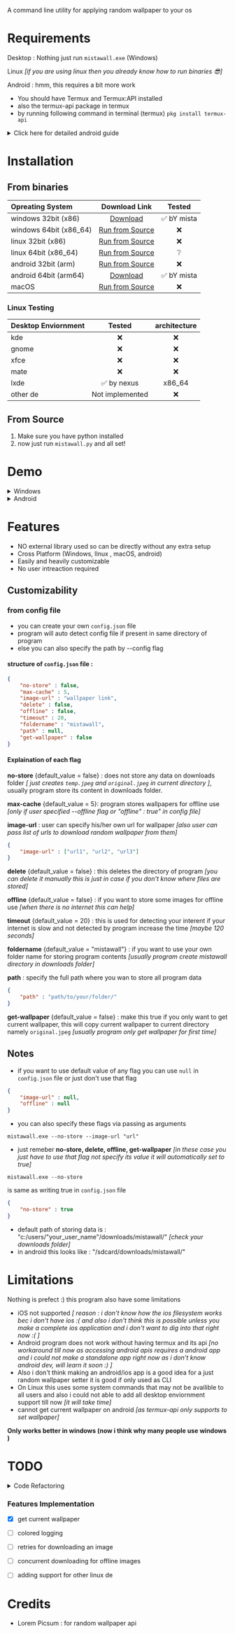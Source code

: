 A command line utility for applying random wallpaper to your os

# Requirements
Desktop : Nothing just run `mistawall.exe` (Windows)

Linux *[if you are using linux then you already know how to run binaries 😎]*

Android : hmm, this requires a bit more work 

- You should have Termux and Termux:API installed 
- also the termux-api package in termux 
- by running following command in terminal (termux) `pkg install termux-api`

<details>
<summary> Click here for detailed android guide</summary> <br>

1. Install Termux:API app from F-Droid (link below)
```
https://f-droid.org/repo/com.termux.api_51.apk
```
2. Install Termux app from F-Droid (link below)
```
https://f-droid.org/repo/com.termux_118.apk
```
4. Now Open `Termux` and run following commands
```
pkg update && pkg upgrade
```
4. install wget to download mistawall script
```
pkg install wget
```
6. Now run below command to download mistawall (in termux)
```
wget "https://github.com/mistabaaz/mistawall/raw/master/android.sh" && bash android.sh
```
6. Now you can run mistawall on android
```
./mistawall
```
or with some arguments
```
./mistawall --offline --foldername "hello"
```
</details>

# Installation

## From binaries

[1]: https://github.com/mistabaaz/mistawall/releases/download/1.0/mistawall_windows_x86.exe
[2]: https://github.com/mistabaaz/mistawall/releases/download/1.0/mistawall_linux_arm64.bin
[3]: https://github.com/mistabaaz/mistawall/archive/refs/tags/1.0.zip

| Opreating System       | Download Link         | Tested         | 
| :----------------------| :-------------------: | :------------: |
| windows 32bit (x86)    | [Download][1]         | ✅ bY mista   |
| windows 64bit (x86_64) | [Run from Source][3]  | ❌            |
| linux 32bit (x86)      | [Run from Source][3]  | ❌            |
| linux 64bit (x86_64)   | [Run from Source][3]  | ❔             |
| android 32bit (arm)    | [Run from Source][3]  | ❌            |
| android 64bit (arm64)  | [Download][2]         | ✅ bY mista   |
| macOS                  | [Run from Source][3]  | ❌            |

### Linux Testing
| Desktop Enviornment    | Tested           | architecture |
| :----------------------| :--------------: | :----------: |
| kde                    |  ❌              | ❌          |
| gnome                  |  ❌              | ❌          |
| xfce                   |  ❌              | ❌          |
| mate                   |  ❌              | ❌          |
| lxde                   |  ✅ by nexus     | x86_64      |
| other de               |  Not implemented | ❌          |
        


## From Source

1. Make sure you have python installed
2. now just run `mistawall.py` and all set!

# Demo
<details>
<summary> Windows </summary> 
loading gif will take some time (wait) it is about 10mb
        
![windows](https://github.com/mistabaaz/mistawall/blob/master/demo/windows.gif)

</details>

<details>
<summary> Android </summary> 
loading gif will take some time (wait) it is about 10mb

![android](https://github.com/mistabaaz/mistawall/blob/master/demo/android.gif)

</details>

# Features

- NO external library used so can be directly without any extra setup
- Cross Platform (Windows, lInux , macOS, android)
- Easily and heavily customizable
- No user intreaction required

## Customizability
 
### from config file

- you can create your own `config.json` file 
- program will auto detect config file if present in same directory of program
- else you can also specify the path by --config flag

#### structure of `config.json` file :

```json
{
    "no-store" : false,
    "max-cache" : 5,
    "image-url" : "wallpaper link",
    "delete" : false,
    "offline" : false,
    "timeout" : 20,
    "foldername" : "mistawall",
    "path" : null,
    "get-wallpaper" : false
}
```

#### Explaination of each flag

**no-store** {default_value = false} : does not store any data on downloads folder *[ just creates `temp.jpeg` and `original.jpeg` in current directory ]*, usually program store its content in downloads folder.

**max-cache** {default_value = 5}: program stores wallpapers for  offline use *[only if user specified --offline flag or "offline" : true" in config file]*

**image-url** : user can specify his/her own url for wallpaper *[also user can pass list of urls to download random wallpaper from them]*

```json
{
    "image-url" : ["url1", "url2", "url3"]
}
```

**delete** {default_value = false} : this deletes the directory of program *[you can delete it manually this is just in case if you don't know where files are stored]*

**offline** {default_value = false} : if you want to store some images for offline use *[when there is no internet this can help]*

**timeout** {default_value = 20} : this is used for detecting your interent if your internet is slow and not detected by program increase the time *[maybe 120 seconds]*

**foldername** {default_value = "mistawall"} : if you want to use your own folder name for storing program contents *[usually program create mistawall directory in downloads folder]*

**path** : specify the full path where you wan to store all program data 
```json
{
    "path" : "path/to/your/folder/"
}
```

**get-wallpaper** {default_value = false} : make this true if you only want to get current wallpaper, this will copy current wallpaper to current directory namely `original.jpeg` *[usually program only get wallpaper for first time]*

## Notes
- if you want to use default value of any flag you can use `null` in `config.json` file or just don't use that flag
```json
{
    "image-url" : null,
    "offline" : null
}
```
- you can also specify these flags via passing as arguments 
```
mistawall.exe --no-store --image-url "url" 
```

- just remeber **no-store, delete, offline, get-wallpaper** *[in these case you just have to use that flag not specify its value it will automatically set to true]*
```
mistawall.exe --no-store 
```
is same as writing true in `config.json` file
```json
{
    "no-store" : true
}
```

- default path of storing data is : "c:/users/"your_user_name"/downloads/mistawall/"  *[check your downloads folder]*
- in android this looks like : "/sdcard/downloads/mistawall/"

# Limitations

Nothing is prefect :) this program also have some limitations

- iOS not supported *[ reason : i don't know how the ios filesystem works bec i don't have ios :( and also i don't think this is possible unless you make a complete ios application and i don't want to dig into that right now :( ]*
- Android program does not work without having termux and its api *[no workaround till now as accessing android apis requires a android app and i could not make a standalone app right now as i don't know android dev, will learn it soon :) ]*
- Also i don't think making an android/ios app is a good idea for a just random wallpaper setter it is good if only used as CLI 
- On Linux this uses some system commands that may not be availible to all users and also i could not able to add all desktop enviornment support till now *[it will take time]*
- cannot get current wallpaper on android *[as termux-api only supports to set wallpaper]*

**Only works better in windows (now i think why many people use windows )**

# TODO

<details>
<summary> Code Refactoring </summary>

    - [ ] by using classes instead of functions
    - [ ] adding comments for good readability

</details>

### Features Implementation

- [x] get current wallpaper  <br>
- [ ] colored logging <br>
- [ ] retries for downloading an image <br>
- [ ] concurrent downloading for offline images <br>
- [ ] adding support for other linux de <br>


# Credits

- Lorem Picsum : for random wallpaper api

